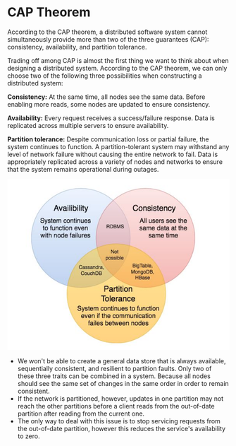 # CAP Theorem

According to the CAP theorem, a distributed software system cannot simultaneously provide more than two of the three guarantees (CAP): consistency, availability, and partition tolerance.

Trading off among CAP is almost the first thing we want to think about when designing a distributed system. According to the CAP theorem, we can only choose two of the following three possibilities when constructing a distributed system:

**Consistency:** At the same time, all nodes see the same data. Before enabling more reads, some nodes are updated to ensure consistency.

**Availability:** Every request receives a success/failure response. Data is replicated across multiple servers to ensure availability.

**Partition tolerance:** Despite communication loss or partial failure, the system continues to function. A partition-tolerant system may withstand any level of network failure without causing the entire network to fail. Data is appropriately replicated across a variety of nodes and networks to ensure that the system remains operational during outages.

<p align="center"> 
  <kbd>
  <a href="https://github.com/jayaemekar/systemdesign" target="_blank"><img src="../docs/images/CAPTheorem.JPG">
  </a>
  </kbd>
</p>

- We won't be able to create a general data store that is always available, sequentially consistent, and resilient to partition faults. Only two of these three traits can be combined in a system. Because all nodes should see the same set of changes in the same order in order to remain consistent.
- If the network is partitioned, however, updates in one partition may not reach the other partitions before a client reads from the out-of-date partition after reading from the current one.
- The only way to deal with this issue is to stop servicing requests from the out-of-date partition, however this reduces the service's availability to zero.